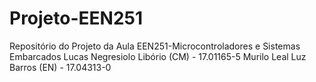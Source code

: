 # Projeto-EEN251
Repositório do Projeto da Aula EEN251-Microcontroladores e Sistemas Embarcados
Lucas Negresiolo Libório (CM) - 17.01165-5
Murilo Leal Luz Barros (EN) - 17.04313-0
